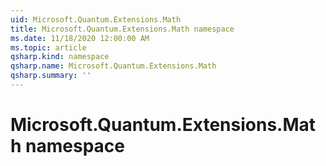 ```yaml
---
uid: Microsoft.Quantum.Extensions.Math
title: Microsoft.Quantum.Extensions.Math namespace
ms.date: 11/18/2020 12:00:00 AM
ms.topic: article
qsharp.kind: namespace
qsharp.name: Microsoft.Quantum.Extensions.Math
qsharp.summary: ''
---
```


# Microsoft.Quantum.Extensions.Math namespace



